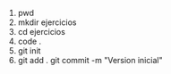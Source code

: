 1. pwd
2. mkdir ejercicios
3. cd ejercicios
4. code .
8. git init
9. git add .    git commit -m "Version inicial"